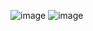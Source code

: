 ![image](https://user-images.githubusercontent.com/77582858/196255843-438e0198-a1ff-4013-b321-ee83522f366a.png)
![image](https://user-images.githubusercontent.com/77582858/196255863-91a0eb6e-d909-4214-ad9f-505a315037fd.png)
